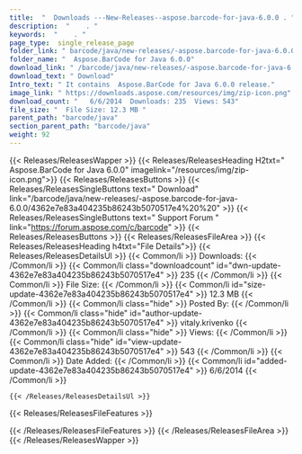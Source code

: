```yaml
---
title:  "  Downloads ---New-Releases--aspose.barcode-for-java-6.0.0 . " 
description:  "    . " 
keywords:  "    . " 
page_type:  single_release_page
folder_link: " barcode/java/new-releases/-aspose.barcode-for-java-6.0.0/"
folder_name: "  Aspose.BarCode for Java 6.0.0"
download_link: " /barcode/java/new-releases/-aspose.barcode-for-java-6.0.0/4362e7e83a404235b86243b5070517e4"
download_text: " Download"
Intro_text: " It contains  Aspose.BarCode for Java 6.0.0 release."
image_link: " https://downloads.aspose.com/resources/img/zip-icon.png"
download_count: "   6/6/2014  Downloads: 235  Views: 543"
file_size: "  File Size: 12.3 MB "
parent_path: "barcode/java"
section_parent_path: "barcode/java"
weight: 92 
---
```


{{< Releases/ReleasesWapper >}}
  {{< Releases/ReleasesHeading H2txt="  Aspose.BarCode for Java 6.0.0" imagelink="/resources/img/zip-icon.png">}}
  {{< Releases/ReleasesButtons >}}
    {{< Releases/ReleasesSingleButtons text=" Download" link="/barcode/java/new-releases/-aspose.barcode-for-java-6.0.0/4362e7e83a404235b86243b5070517e4%20%20" >}}
    {{< Releases/ReleasesSingleButtons text=" Support Forum " link="https://forum.aspose.com/c/barcode" >}}
  {{< Releases/ReleasesButtons >}}
  {{< Releases/ReleasesFileArea >}}
    {{< Releases/ReleasesHeading h4txt="File Details">}}
    {{< Releases/ReleasesDetailsUl >}}
            {{< Common/li  >}} Downloads: {{< /Common/li >}} 
      {{< Common/li class="downloadcount" id="dwn-update-4362e7e83a404235b86243b5070517e4" >}} 235 {{< /Common/li >}} 
      {{< Common/li  >}} File Size: {{< /Common/li >}} 
      {{< Common/li id="size-update-4362e7e83a404235b86243b5070517e4" >}} 12.3 MB {{< /Common/li >}} 
      {{< Common/li  class="hide" >}} Posted By: {{< /Common/li >}} 
      {{< Common/li class="hide" id="author-update-4362e7e83a404235b86243b5070517e4" >}} vitaly.krivenko {{< /Common/li >}} 
      {{< Common/li class="hide"  >}} Views: {{< /Common/li >}} 
      {{< Common/li class="hide" id="view-update-4362e7e83a404235b86243b5070517e4" >}} 543 {{< /Common/li >}} 
      {{< Common/li  >}} Date Added: {{< /Common/li >}} 
      {{< Common/li id="added-update-4362e7e83a404235b86243b5070517e4" >}} 6/6/2014 {{< /Common/li >}} 

    {{< /Releases/ReleasesDetailsUl >}}

  {{< Releases/ReleasesFileFeatures >}}
      
  {{< /Releases/ReleasesFileFeatures >}}
 {{< /Releases/ReleasesFileArea >}}
{{< /Releases/ReleasesWapper >}}


